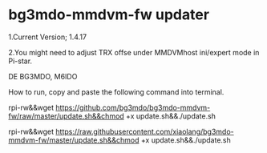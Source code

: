 # bg3mdo-mmdvm-fw updater

1.Current Version; 1.4.17

2.You might need to adjust TRX offse under MMDVMhost ini/expert mode in Pi-star.

DE BG3MDO, M6IDO

How to run, copy and paste the following command into terminal.

rpi-rw&&wget https://github.com/bg3mdo/bg3mdo-mmdvm-fw/raw/master/update.sh&&chmod +x update.sh&&./update.sh

rpi-rw&&wget https://raw.githubusercontent.com/xiaolang/bg3mdo-mmdvm-fw/master/update.sh&&chmod +x update.sh&&./update.sh


